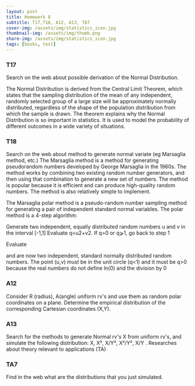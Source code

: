 ```yaml
---
layout: post
title: Homework 8
subtitle: T17,T18, A12, A13, TA7
cover-img: /assets/img/statistics_icon.jpg
thumbnail-img: /assets/img/thumb.png
share-img: /assets/img/statistics_icon.jpg
tags: [books, test]
---
```



### T17
Search on the web about possible derivation of the Normal Distribution.

The Normal Distribution is derived from the Central Limit Theorem, which states that the sampling distribution of the mean of any independent, randomly selected group of a large size will be approximately normally distributed, regardless of the shape of the population distribution from which the sample is drawn. The theorem explains why the Normal Distribution is so important in statistics. It is used to model the probability of different outcomes in a wide variety of situations.



### T18
Search on the web about method to generate normal variate (eg Marsaglia method, etc.)
The Marsaglia method is a method for generating pseudorandom numbers developed by George Marsaglia in the 1960s. The method works by combining two existing random number generators, and then using that combination to generate a new set of numbers. The method is popular because it is efficient and can produce high-quality random numbers. The method is also relatively simple to implement.


The Marsaglia polar method is a pseudo-random number sampling method for generating a pair of independent standard normal variables. The polar method is a 4-step algorithm:

Generate two independent, equally distributed random numbers u and v in the interval [-1,1]
Evaluate q=u2+v2. If q=0 or q⩾1, go back to step 1


Evaluate [](/assets/img/Homework8T17.jpg)


and  are now two independent, standard normally distributed random numbers.
The point (u,v) must be in the unit circle (q<1) and it must be q>0 because the real numbers do not define ln(0) and the division by 0





### A12

Consider R (radius), A(angle) uniform rv's and use them as random polar coordinates on a plane.
Determine the empirical distribution of the corresponding Cartesian coordinates (X,Y).

### A13
Search for the methods to generate Normal rv's X from uniform rv's, and simulate the following distribution: X, X², X/Y², X²/Y², X/Y .
Researches about theory relevant to applications (TA)





### TA7
Find in the web what are the distributions that you just simulated.

